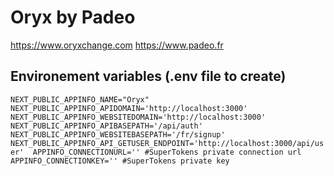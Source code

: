 # Oryx by Padeo

<https://www.oryxchange.com>
<https://www.padeo.fr>


## Environement variables (.env file to create)

`NEXT_PUBLIC_APPINFO_NAME="Oryx" 
NEXT_PUBLIC_APPINFO_APIDOMAIN='http://localhost:3000' NEXT_PUBLIC_APPINFO_WEBSITEDOMAIN='http://localhost:3000' 
NEXT_PUBLIC_APPINFO_APIBASEPATH='/api/auth' 
NEXT_PUBLIC_APPINFO_WEBSITEBASEPATH='/fr/signup' NEXT_PUBLIC_APPINFO_API_GETUSER_ENDPOINT='http://localhost:3000/api/user' 
APPINFO_CONNECTIONURL='' #SuperTokens private connection url 
APPINFO_CONNECTIONKEY='' #SuperTokens private key`



